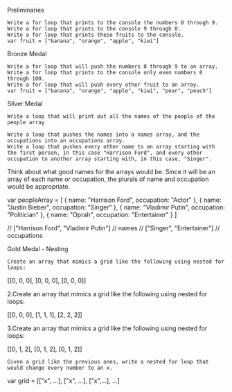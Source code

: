 Preliminaries

    Write a for loop that prints to the console the numbers 0 through 9.
    Write a for loop that prints to the console 9 through 0.
    Write a for loop that prints these fruits to the console.
    var fruit = ["banana", "orange", "apple", "kiwi"]

Bronze Medal

    Write a for loop that will push the numbers 0 through 9 to an array.
    Write a for loop that prints to the console only even numbers 0 through 100.
    Write a for loop that will push every other fruit to an array.
    var fruit = ["banana", "orange", "apple", "kiwi", "pear", "peach"]

Silver Medal

    Write a loop that will print out all the names of the people of the people array
    
    Write a loop that pushes the names into a names array, and the occupations into an occupations array.
    Write a loop that pushes every other name to an array starting with the first person, in this case "Harrison Ford", and every other occupation to another array starting with, in this case, "Singer".

Think about what good names for the arrays would be. Since it will be an array of each name or occupation, the plurals of name and occupation would be appropriate.

var peopleArray = [
  {
    name: "Harrison Ford",
    occupation: "Actor"
  },
  {
    name: "Justin Bieber",
    occupation: "Singer"
  },
  {
    name: "Vladimir Putin",
    occupation: "Politician"
  },
  {
    name: "Oprah",
    occupation: "Entertainer"
  }
]

// ["Harrison Ford", "Vladimir Putin"] // names
// ["Singer", "Entertainer"] // occupations

Gold Medal - Nesting

    Create an array that mimics a grid like the following using nested for loops:

[[0, 0, 0], 
[0, 0, 0], 
[0, 0, 0]]

2.Create an array that mimics a grid like the following using nested for loops:

[[0, 0, 0], 
[1, 1, 1], 
[2, 2, 2]]

3.Create an array that mimics a grid like the following using nested for loops:

[[0, 1, 2], 
[0, 1, 2], 
[0, 1, 2]]

    Given a grid like the previous ones, write a nested for loop that would change every number to an x.

var grid = [["x", ...], 
            ["x", ...], 
            ["x",...], ...] 
